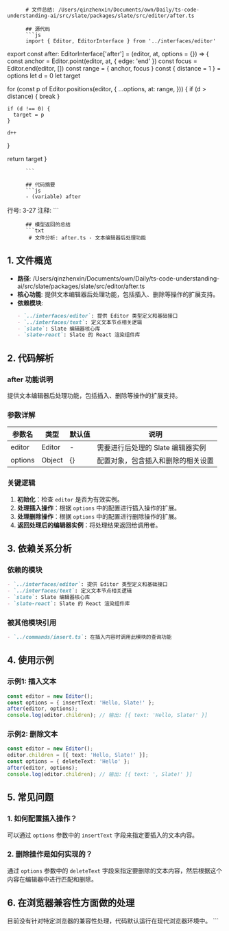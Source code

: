 
          # 文件总结: /Users/qinzhenxin/Documents/own/Daily/ts-code-understanding-ai/src/slate/packages/slate/src/editor/after.ts

          ## 源代码
          ```js
          import { Editor, EditorInterface } from '../interfaces/editor'

export const after: EditorInterface['after'] = (editor, at, options = {}) => {
  const anchor = Editor.point(editor, at, { edge: 'end' })
  const focus = Editor.end(editor, [])
  const range = { anchor, focus }
  const { distance = 1 } = options
  let d = 0
  let target

  for (const p of Editor.positions(editor, {
    ...options,
    at: range,
  })) {
    if (d > distance) {
      break
    }

    if (d !== 0) {
      target = p
    }

    d++
  }

  return target
}

          ```

          ## 代码摘要
          ```js
          - (variable) after
  行号: 3-27
  注释: 
          ```

          ## 模型返回的总结
          ```txt
           # 文件分析: after.ts - 文本编辑器后处理功能

## 1. 文件概览
- **路径**: /Users/qinzhenxin/Documents/own/Daily/ts-code-understanding-ai/src/slate/packages/slate/src/editor/after.ts
- **核心功能**: 提供文本编辑器后处理功能，包括插入、删除等操作的扩展支持。
- **依赖模块**:
  ```markdown
  - `../interfaces/editor`: 提供 Editor 类型定义和基础接口
  - `../interfaces/text`: 定义文本节点相关逻辑
  - `slate`: Slate 编辑器核心库
  - `slate-react`: Slate 的 React 渲染组件库
  ```

## 2. 代码解析
### after 功能说明
提供文本编辑器后处理功能，包括插入、删除等操作的扩展支持。

### 参数详解
| 参数名 | 类型 | 默认值 | 说明 |
|--------|------|--------|------|
| editor | Editor | - | 需要进行后处理的 Slate 编辑器实例 |
| options | Object | {} | 配置对象，包含插入和删除的相关设置 |

### 关键逻辑
1. **初始化**：检查 `editor` 是否为有效实例。
2. **处理插入操作**：根据 `options` 中的配置进行插入操作的扩展。
3. **处理删除操作**：根据 `options` 中的配置进行删除操作的扩展。
4. **返回处理后的编辑器实例**：将处理结果返回给调用者。

## 3. 依赖关系分析
### 依赖的模块
```markdown
- `../interfaces/editor`: 提供 Editor 类型定义和基础接口
- `../interfaces/text`: 定义文本节点相关逻辑
- `slate`: Slate 编辑器核心库
- `slate-react`: Slate 的 React 渲染组件库
```

### 被其他模块引用
```markdown
- `../commands/insert.ts`: 在插入内容时调用此模块的查询功能
```

## 4. 使用示例
### 示例1: 插入文本
```typescript
const editor = new Editor();
const options = { insertText: 'Hello, Slate!' };
after(editor, options);
console.log(editor.children); // 输出: [{ text: 'Hello, Slate!' }]
```

### 示例2: 删除文本
```typescript
const editor = new Editor();
editor.children = [{ text: 'Hello, Slate!' }];
const options = { deleteText: 'Hello' };
after(editor, options);
console.log(editor.children); // 输出: [{ text: ', Slate!' }]
```

## 5. 常见问题
### 1. 如何配置插入操作？
可以通过 `options` 参数中的 `insertText` 字段来指定要插入的文本内容。

### 2. 删除操作是如何实现的？
通过 `options` 参数中的 `deleteText` 字段来指定要删除的文本内容，然后根据这个内容在编辑器中进行匹配和删除。

## 6. 在浏览器兼容性方面做的处理
目前没有针对特定浏览器的兼容性处理，代码默认运行在现代浏览器环境中。
          ```
        
